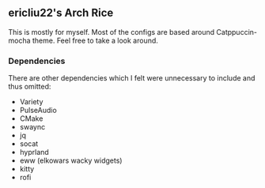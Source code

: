## ericliu22's Arch Rice

This is mostly for myself. Most of the configs are based around Catppuccin-mocha theme. Feel free to take a look around.

### Dependencies

There are other dependencies which I felt were unnecessary to include and thus omitted:
* Variety
* PulseAudio
* CMake
* swaync
* jq
* socat
* hyprland
* eww (elkowars wacky widgets)
* kitty
* rofi

